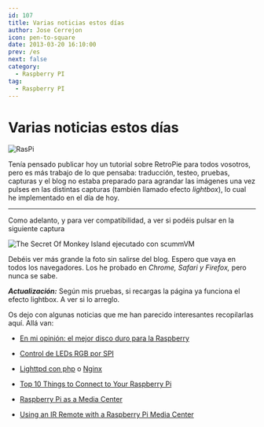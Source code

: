 ```yaml
---
id: 107
title: Varias noticias estos días
author: Jose Cerrejon
icon: pen-to-square
date: 2013-03-20 16:10:00
prev: /es
next: false
category:
  - Raspberry PI
tag:
  - Raspberry PI
---
```


# Varias noticias estos días

![RasPi](/images/02_RaspberryPi.jpg)

Tenía pensado publicar hoy un tutorial sobre RetroPie para todos vosotros, pero es más trabajo de lo que pensaba: traducción, testeo, pruebas, capturas y el blog no estaba preparado para agrandar las imágenes una vez pulses en las distintas capturas (también llamado efecto *lightbox*), lo cual he implementado en el día de hoy.

- - -
Como adelanto, y para ver compatibilidad, a ver si podéis pulsar en la siguiente captura

![The Secret Of Monkey Island ejecutado con scummVM](/images/2013/03/retrop_monkey.jpg "The Secret Of Monkey Island ejecutado con scummVM")

Debéis ver más grande la foto sin salirse del blog. Espero que vaya en todos los navegadores. Los he probado en *Chrome, Safari y Firefox,* pero nunca se sabe.

***Actualización:*** Según mis pruebas, si recargas la página ya funciona el efecto lightbox. A ver si lo arreglo.

Os dejo con algunas noticias que me han parecido interesantes recopilarlas aquí. Allá van:

* [En mi opinión: el mejor disco duro para la Raspberry](http://raspberryparatorpes.net/hardware/en-mi-opinion-el-mejor-disco-duro-para-la-raspberry/)

* [Control de LEDs RGB por SPI](http://rsppi.blogspot.com.es/2013/03/control-de-leds-rgb-por-spi.html)

* [Lighttpd con php](http://muyraspi.blogspot.com.es/2013/03/lighttpd-con-php.html) o [Nginx](http://muyraspi.blogspot.com.es/2013/03/nginx.html)

* [Top 10 Things to Connect to Your Raspberry Pi](http://www.raspberrypi-spy.co.uk/2013/03/top-10-things-to-connect-to-your-raspberry-pi/)

* [Raspberry Pi as a Media Center](http://learn.adafruit.com/raspberry-pi-as-a-media-center/)

* [Using an IR Remote with a Raspberry Pi Media Center](http://learn.adafruit.com/using-an-ir-remote-with-a-raspberry-pi-media-center/)